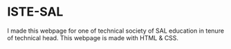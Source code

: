 # ISTE-SAL

I made this webpage for one of technical society of SAL education in tenure of technical head.
This webpage is made with HTML & CSS.

